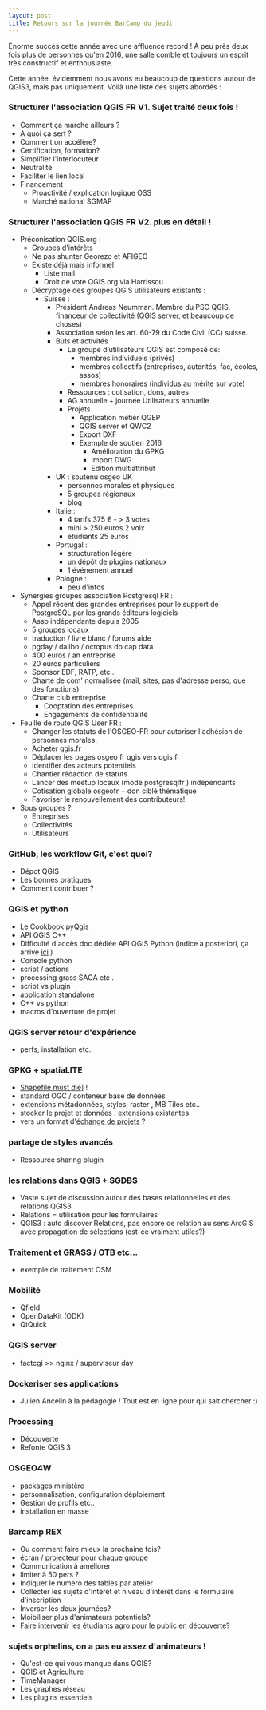 ```yaml
---
layout: post
title: Retours sur la journée BarCamp du jeudi
---
```


Énorme succès cette année avec une affluence record !
À peu près deux fois plus de personnes qu'en 2016, une salle comble et toujours un esprit très constructif et enthousiaste.

Cette année, évidemment nous avons eu beaucoup de questions autour de QGIS3, mais pas uniquement. Voilà une liste des sujets abordés :

###  Structurer l'association QGIS FR V1. Sujet traité deux fois !

* Comment ça marche ailleurs ?
* A quoi ça sert ?
* Comment on accélère?
* Certification, formation?
* Simplifier l'interlocuteur
* Neutralité
* Faciliter le lien local
* Financement
  * Proactivité / explication logique OSS
  * Marché national SGMAP

###  Structurer l'association QGIS FR V2. plus en détail !

* Préconisation QGIS.org :
  * Groupes d'intérêts
  * Ne pas shunter Georezo et AFIGEO
  * Existe déjà mais informel
    * Liste mail
    * Droit de vote QGIS.org via Harrissou
  * Décryptage des groupes QGIS utilisateurs existants :
    * Suisse :
      * Président Andreas Neumman. Membre du PSC QGIS. financeur de collectivité (QGIS server, et beaucoup de choses)
      * Association selon les art. 60-79 du Code Civil (CC) suisse.
      * Buts et activités
        * Le groupe d’utilisateurs QGIS est composé de:
          * membres individuels (privés)
          * membres collectifs (entreprises, autorités, fac, écoles, assos)
          * membres honoraires (individus au mérite sur vote)
        * Ressources : cotisation, dons, autres
        * AG annuelle + journée Utilisateurs annuelle
        * Projets
          * Application métier QGEP
          * QGIS server et QWC2
          * Export DXF
          * Exemple de soutien 2016
            * Amélioration du GPKG
            * Import DWG
            * Edition multiattribut
      * UK : soutenu osgeo UK
        * personnes morales et physiques
        * 5 groupes régionaux
        * blog
      * Italie :
        * 4 tarifs 375 € - > 3 votes
        * mini > 250 euros 2 voix
        * etudiants 25 euros
      * Portugal :
        * structuration légère    
        * un dépôt de plugins nationaux
        * 1 événement annuel
      * Pologne :
        * peu d'infos
* Synergies groupes association Postgresql FR :
  * Appel récent des grandes entreprises pour le support de PostgreSQL par les grands éditeurs logiciels
  * Asso indépendante depuis 2005
  * 5 groupes locaux
  * traduction / livre blanc / forums aide
  * pgday / dalibo / octopus db cap data
  * 400 euros / an entreprise
  * 20 euros particuliers
  * Sponsor EDF, RATP, etc..
  * Charte de com' normalisée (mail, sites, pas d'adresse perso, que des fonctions)
  * Charte club entreprise
    * Cooptation des entreprises
    * Engagements de confidentialité
* Feuille de route QGIS User FR :
  * Changer les statuts de l'OSGEO-FR pour autoriser l'adhésion de personnes morales.
  * Acheter qgis.fr
  * Déplacer les pages osgeo fr qgis vers qgis fr
  * Identifier des acteurs potentiels
  * Chantier rédaction de statuts
  * Lancer des meetup locaux (mode postgresqlfr ) indépendants
  * Cotisation globale osgeofr + don ciblé thématique
  * Favoriser le renouvellement des contributeurs!
* Sous groupes ?
  * Entreprises
  * Collectivités
  * Utilisateurs

### GitHub, les workflow Git, c'est quoi?

* Dépot QGIS
* Les bonnes pratiques
* Comment contribuer ?

### QGIS et python

* Le Cookbook pyQgis
* API QGIS C++
* Difficulté d'accès doc dédiée API QGIS Python (indice à posteriori, ça arrive  [ici](http://qgis-python.kartoza.com/docs/) )
* Console python
* script / actions
* processing grass SAGA etc .
* script vs plugin
* application standalone
* C++ vs python
* macros d'ouverture de projet

### QGIS server retour d'expérience

* perfs, installation etc..

### GPKG + spatiaLITE

* [Shapefile must die](http://switchfromshapefile.org/)] !
* standard OGC / conteneur base de données
* extensions métadonnées, styles, raster , MB Tiles etc..
* stocker le projet et données . extensions existantes
* vers un format d'[échange de projets](https://eos.geocat.net/gitlab/joana.simoes/foss4g_gpkg/raw/master/foss4g_gpkg.pdf) ?

### partage de styles avancés

* Ressource sharing plugin

### les relations dans QGIS + SGDBS

* Vaste sujet de discussion autour des bases relationnelles et des relations QGIS3
* Relations = utilisation pour les formulaires
* QGIS3 : auto discover Relations, pas encore de relation au sens ArcGIS avec propagation de sélections (est-ce vraiment utiles?)

### Traitement et GRASS / OTB etc...

* exemple de traitement OSM

### Mobilité

* Qfield
* OpenDataKit (ODK)
* QtQuick

### QGIS server

* factcgi >> nginx / superviseur day

### Dockeriser ses applications

* Julien Ancelin à la pédagogie ! Tout est en ligne pour qui sait chercher :)

### Processing

* Découverte
* Refonte QGIS 3

### OSGEO4W

* packages ministère
* personnalisation, configuration déploiement
* Gestion de profils etc..
* installation en masse

### Barcamp REX

* Ou comment faire mieux la prochaine fois?
* écran / projecteur pour chaque groupe
* Communication à améliorer
* limiter à 50 pers ?
* Indiquer le numero des tables par atelier
* Collecter les sujets d'intérêt et niveau d'intérêt dans le formulaire d'inscription
* Inverser les deux journées?
* Moibiliser plus d'animateurs potentiels?
* Faire intervenir les étudiants agro pour le public en découverte?

### sujets orphelins, on a pas eu assez d'animateurs !

* Qu'est-ce qui vous manque dans QGIS?
* QGIS et Agriculture
* TimeManager
* Les graphes réseau
* Les plugins essentiels
